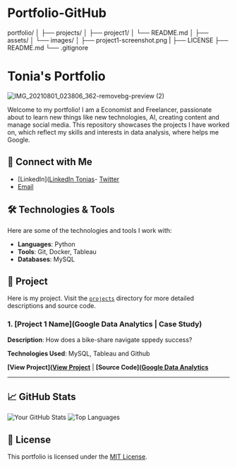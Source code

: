 # Portfolio-GitHub
portfolio/
│
├── projects/
│   ├── project1/
│   └── README.md
│
├── assets/
│   └── images/
│       ├── project1-screenshot.png
|
├── LICENSE
├── README.md
└── .gitignore

# Tonia's Portfolio

![IMG_20210801_023806_362-removebg-preview (2)](https://github.com/user-attachments/assets/9a5da86c-8b68-493f-9915-1a066485889b)


Welcome to my portfolio! I am a Economist and Freelancer, passionate about to learn new things like new technologies, AI, creating content and manage social media. This repository showcases the projects I have worked on, which reflect my skills and interests in data analysis, where helps me Google.

## 🔗 Connect with Me

- [LinkedIn]([LinkedIn Tonias](https://www.linkedin.com/in/antoniaieronymaki/)- [Twitter](https://twitter.com/your-profile)
- [Email](toniaieronymaki24@gmail.com)

## 🛠️ Technologies & Tools

Here are some of the technologies and tools I work with:

- **Languages**: Python 
- **Tools**: Git, Docker, Tableau
- **Databases**: MySQL
   
## 📂 Project

Here is my project. Visit the [`projects`](projects/) directory for more detailed descriptions and source code.

### 1. [Project 1 Name](Google Data Analytics | Case Study)


**Description**: How does a bike-share navigate sppedy success?

**Technologies Used**: MySQL, Tableau and Github

**[View Project]([View Project](https://github.com/7onia/Google-Data-Analytics-case-study)** | **[Source Code]([Google Data Analytics](https://github.com/7onia/Google-Data-Analytics-case-study)**

---



## 📈 GitHub Stats

![Your GitHub Stats](https://github-readme-stats.vercel.app/api?username=your-username&show_icons=true&theme=radical)
![Top Languages](https://github-readme-stats.vercel.app/api/top-langs/?username=your-username&layout=compact&theme=radical)

## 📄 License

This portfolio is licensed under the [MIT License](LICENSE).
